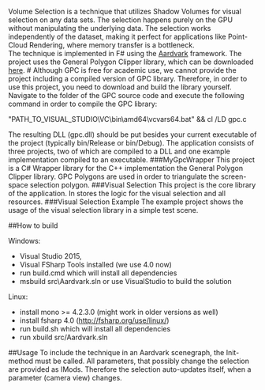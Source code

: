 
Volume Selection is a technique that utilizes Shadow Volumes for visual selection on any data sets. The selection happens purely on the GPU without manipulating the underlying data. The selection works independently of the dataset, making it perfect for applications like Point-Cloud Rendering, where memory transfer is a bottleneck.  
The technique is implemented in F# using the [Aardvark](https://github.com/vrvis/aardvark) framework. The project uses the General Polygon Clipper library, which can be downloaded [here](http://www.cs.man.ac.uk/~toby/gpc/). #
Although GPC is free for academic use, we cannot provide the project including
a compiled version of GPC library. Therefore, in order to use this project, you need to download and build the library yourself. Navigate to the folder of the GPC source code and execute the following command in order to compile the GPC library: 

"PATH_TO_VISUAL_STUDIO\VC\bin\amd64\vcvars64.bat" && cl /LD gpc.c

The resulting DLL (gpc.dll) should be put besides your current executable of the project (typically bin/Release or bin/Debug). 
The application consists of three projects, two of which are compiled to a DLL and one example implementation compiled to an executable. 
###MyGpcWrapper
This project is a C# Wrapper library for the C++ implementation the General Polygon Clipper library. GPC Polygons are used in order to triangulate the screen-space selection polygon. 
###Visual Selection
This project is the core library of the application. In stores the logic for the visual selection and all resources.
###Visual Selection Example
The example project shows the usage of the visual selection library in a simple test scene. 

##How to build

Windows:
- Visual Studio 2015,
- Visual FSharp Tools installed (we use 4.0 now) 
- run build.cmd which will install all dependencies
- msbuild src\Aardvark.sln or use VisualStudio to build the solution

Linux:
- install mono >= 4.2.3.0 (might work in older versions as well)
- install fsharp 4.0 (http://fsharp.org/use/linux/)
- run build.sh which will install all dependencies
- run xbuild src/Aardvark.sln

##Usage
To include the technique in an Aardvark scenegraph, the Init-method must be called. All parameters, that possibly change the selection are provided as IMods. Therefore the selection auto-updates itself, when a parameter (camera view) changes. 

